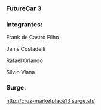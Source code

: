 ### FutureCar 3

### Integrantes:

 Frank de Castro Filho
 
 Janis Costadelli
 
 Rafael Orlando
 
 Silvio Viana
  
### Surge: 
http://cruz-marketplace13.surge.sh/
